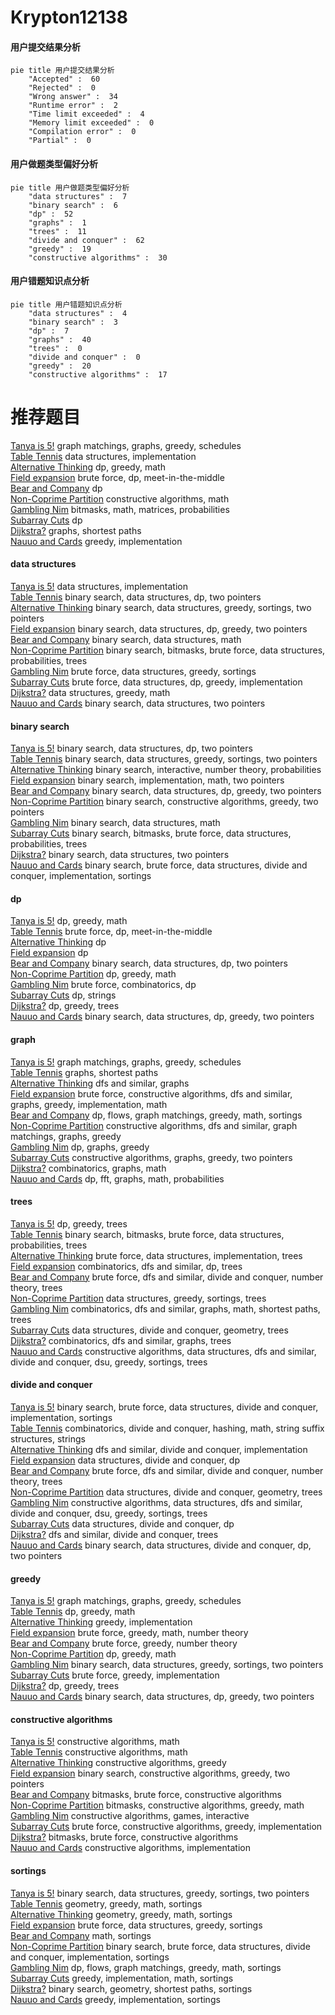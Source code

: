 # Krypton12138
<!-- tabs:start -->
#### **用户提交结果分析**

```mermaid
pie title 用户提交结果分析
    "Accepted" :  60
    "Rejected" :  0
    "Wrong answer" :  34
    "Runtime error" :  2
    "Time limit exceeded" :  4
    "Memory limit exceeded" :  0
    "Compilation error" :  0
    "Partial" :  0
```
#### **用户做题类型偏好分析**

```mermaid
pie title 用户做题类型偏好分析
    "data structures" :  7
    "binary search" :  6
    "dp" :  52
    "graphs" :  1
    "trees" :  11
    "divide and conquer" :  62
    "greedy" :  19
    "constructive algorithms" :  30
```
#### **用户错题知识点分析**

```mermaid
pie title 用户错题知识点分析
    "data structures" :  4
    "binary search" :  3
    "dp" :  7
    "graphs" :  40
    "trees" :  0
    "divide and conquer" :  0
    "greedy" :  20
    "constructive algorithms" :  17
```
<!-- tabs:end -->
# 推荐题目
[Tanya is 5!](http://codeforces.com/problemset/problem/737/E)		graph matchings,
                        graphs,
                        greedy,
                        schedules		  
[Table Tennis](http://codeforces.com/problemset/problem/879/B)		data structures,
                        implementation		  
[Alternative Thinking](https://codeforces.com/contest/604/problem/C)		dp,
                        greedy,
                        math		  
[Field expansion](http://codeforces.com/problemset/problem/799/D)		brute force,
                        dp,
                        meet-in-the-middle		  
[Bear and Company](http://codeforces.com/problemset/problem/771/D)		dp		  
[Non-Coprime Partition](http://codeforces.com/problemset/problem/1038/B)		constructive algorithms,
                        math		  
[Gambling Nim](http://codeforces.com/problemset/problem/662/A)		bitmasks,
                        math,
                        matrices,
                        probabilities		  
[Subarray Cuts](http://codeforces.com/problemset/problem/513/E1)		dp		  
[Dijkstra?](http://codeforces.com/problemset/problem/20/C)		graphs,
                        shortest paths		  
[Nauuo and Cards](http://codeforces.com/problemset/problem/1172/A)		greedy,
                        implementation		  
<!-- tabs:start -->
#### **data structures**
[Tanya is 5!](http://codeforces.com/problemset/problem/879/B)		data structures,
                        implementation		  
[Table Tennis](http://codeforces.com/problemset/problem/487/B)		binary search,
                        data structures,
                        dp,
                        two pointers		  
[Alternative Thinking](http://codeforces.com/problemset/problem/767/D)		binary search,
                        data structures,
                        greedy,
                        sortings,
                        two pointers		  
[Field expansion](http://codeforces.com/problemset/problem/1492/C)		binary search,
                        data structures,
                        dp,
                        greedy,
                        two pointers		  
[Bear and Company](http://codeforces.com/problemset/problem/1490/G)		binary search,
                        data structures,
                        math		  
[Non-Coprime Partition](http://codeforces.com/problemset/problem/1479/D)		binary search,
                        bitmasks,
                        brute force,
                        data structures,
                        probabilities,
                        trees		  
[Gambling Nim](http://codeforces.com/problemset/problem/1497/A)		brute force,
                        data structures,
                        greedy,
                        sortings		  
[Subarray Cuts](http://codeforces.com/problemset/problem/1491/C)		brute force,
                        data structures,
                        dp,
                        greedy,
                        implementation		  
[Dijkstra?](http://codeforces.com/problemset/problem/1492/B)		data structures,
                        greedy,
                        math		  
[Nauuo and Cards](http://codeforces.com/problemset/problem/1436/E)		binary search,
                        data structures,
                        two pointers		  
#### **binary search**
[Tanya is 5!](http://codeforces.com/problemset/problem/487/B)		binary search,
                        data structures,
                        dp,
                        two pointers		  
[Table Tennis](http://codeforces.com/problemset/problem/767/D)		binary search,
                        data structures,
                        greedy,
                        sortings,
                        two pointers		  
[Alternative Thinking](http://codeforces.com/problemset/problem/1114/E)		binary search,
                        interactive,
                        number theory,
                        probabilities		  
[Field expansion](http://codeforces.com/problemset/problem/1355/C)		binary search,
                        implementation,
                        math,
                        two pointers		  
[Bear and Company](http://codeforces.com/problemset/problem/1492/C)		binary search,
                        data structures,
                        dp,
                        greedy,
                        two pointers		  
[Non-Coprime Partition](http://codeforces.com/problemset/problem/1463/D)		binary search,
                        constructive algorithms,
                        greedy,
                        two pointers		  
[Gambling Nim](http://codeforces.com/problemset/problem/1490/G)		binary search,
                        data structures,
                        math		  
[Subarray Cuts](http://codeforces.com/problemset/problem/1479/D)		binary search,
                        bitmasks,
                        brute force,
                        data structures,
                        probabilities,
                        trees		  
[Dijkstra?](http://codeforces.com/problemset/problem/1436/E)		binary search,
                        data structures,
                        two pointers		  
[Nauuo and Cards](http://codeforces.com/problemset/problem/1461/D)		binary search,
                        brute force,
                        data structures,
                        divide and conquer,
                        implementation,
                        sortings		  
#### **dp**
[Tanya is 5!](https://codeforces.com/contest/604/problem/C)		dp,
                        greedy,
                        math		  
[Table Tennis](http://codeforces.com/problemset/problem/799/D)		brute force,
                        dp,
                        meet-in-the-middle		  
[Alternative Thinking](http://codeforces.com/problemset/problem/771/D)		dp		  
[Field expansion](http://codeforces.com/problemset/problem/513/E1)		dp		  
[Bear and Company](http://codeforces.com/problemset/problem/487/B)		binary search,
                        data structures,
                        dp,
                        two pointers		  
[Non-Coprime Partition](http://codeforces.com/problemset/problem/1140/D)		dp,
                        greedy,
                        math		  
[Gambling Nim](http://codeforces.com/problemset/problem/258/B)		brute force,
                        combinatorics,
                        dp		  
[Subarray Cuts](http://codeforces.com/problemset/problem/1409/F)		dp,
                        strings		  
[Dijkstra?](http://codeforces.com/problemset/problem/1481/F)		dp,
                        greedy,
                        trees		  
[Nauuo and Cards](http://codeforces.com/problemset/problem/1492/C)		binary search,
                        data structures,
                        dp,
                        greedy,
                        two pointers		  
#### **graph**
[Tanya is 5!](http://codeforces.com/problemset/problem/737/E)		graph matchings,
                        graphs,
                        greedy,
                        schedules		  
[Table Tennis](http://codeforces.com/problemset/problem/20/C)		graphs,
                        shortest paths		  
[Alternative Thinking](http://codeforces.com/problemset/problem/521/E)		dfs and similar,
                        graphs		  
[Field expansion](http://codeforces.com/problemset/problem/1487/C)		brute force,
                        constructive algorithms,
                        dfs and similar,
                        graphs,
                        greedy,
                        implementation,
                        math		  
[Bear and Company](http://codeforces.com/problemset/problem/1437/C)		dp,
                        flows,
                        graph matchings,
                        greedy,
                        math,
                        sortings		  
[Non-Coprime Partition](http://codeforces.com/problemset/problem/1470/D)		constructive algorithms,
                        dfs and similar,
                        graph matchings,
                        graphs,
                        greedy		  
[Gambling Nim](http://codeforces.com/problemset/problem/1476/C)		dp,
                        graphs,
                        greedy		  
[Subarray Cuts](http://codeforces.com/problemset/problem/1304/D)		constructive algorithms,
                        graphs,
                        greedy,
                        two pointers		  
[Dijkstra?](http://codeforces.com/problemset/problem/1475/C)		combinatorics,
                        graphs,
                        math		  
[Nauuo and Cards](http://codeforces.com/problemset/problem/553/E)		dp,
                        fft,
                        graphs,
                        math,
                        probabilities		  
#### **trees**
[Tanya is 5!](http://codeforces.com/problemset/problem/1481/F)		dp,
                        greedy,
                        trees		  
[Table Tennis](http://codeforces.com/problemset/problem/1479/D)		binary search,
                        bitmasks,
                        brute force,
                        data structures,
                        probabilities,
                        trees		  
[Alternative Thinking](http://codeforces.com/problemset/problem/1511/C)		brute force,
                        data structures,
                        implementation,
                        trees		  
[Field expansion](http://codeforces.com/problemset/problem/1499/F)		combinatorics,
                        dfs and similar,
                        dp,
                        trees		  
[Bear and Company](http://codeforces.com/problemset/problem/1491/E)		brute force,
                        dfs and similar,
                        divide and conquer,
                        number theory,
                        trees		  
[Non-Coprime Partition](http://codeforces.com/problemset/problem/1466/D)		data structures,
                        greedy,
                        sortings,
                        trees		  
[Gambling Nim](http://codeforces.com/problemset/problem/1495/D)		combinatorics,
                        dfs and similar,
                        graphs,
                        math,
                        shortest paths,
                        trees		  
[Subarray Cuts](http://codeforces.com/problemset/problem/1303/G)		data structures,
                        divide and conquer,
                        geometry,
                        trees		  
[Dijkstra?](http://codeforces.com/problemset/problem/1454/E)		combinatorics,
                        dfs and similar,
                        graphs,
                        trees		  
[Nauuo and Cards](http://codeforces.com/problemset/problem/1494/D)		constructive algorithms,
                        data structures,
                        dfs and similar,
                        divide and conquer,
                        dsu,
                        greedy,
                        sortings,
                        trees		  
#### **divide and conquer**
[Tanya is 5!](http://codeforces.com/problemset/problem/1461/D)		binary search,
                        brute force,
                        data structures,
                        divide and conquer,
                        implementation,
                        sortings		  
[Table Tennis](http://codeforces.com/problemset/problem/1466/G)		combinatorics,
                        divide and conquer,
                        hashing,
                        math,
                        string suffix structures,
                        strings		  
[Alternative Thinking](http://codeforces.com/problemset/problem/1490/D)		dfs and similar,
                        divide and conquer,
                        implementation		  
[Field expansion](https://codeforces.com/contest/1483/problem/C)		data structures,
                        divide and conquer,
                        dp		  
[Bear and Company](http://codeforces.com/problemset/problem/1491/E)		brute force,
                        dfs and similar,
                        divide and conquer,
                        number theory,
                        trees		  
[Non-Coprime Partition](http://codeforces.com/problemset/problem/1303/G)		data structures,
                        divide and conquer,
                        geometry,
                        trees		  
[Gambling Nim](http://codeforces.com/problemset/problem/1494/D)		constructive algorithms,
                        data structures,
                        dfs and similar,
                        divide and conquer,
                        dsu,
                        greedy,
                        sortings,
                        trees		  
[Subarray Cuts](http://codeforces.com/problemset/problem/1482/E)		data structures,
                        divide and conquer,
                        dp		  
[Dijkstra?](http://codeforces.com/problemset/problem/566/C)		dfs and similar,
                        divide and conquer,
                        trees		  
[Nauuo and Cards](http://codeforces.com/problemset/problem/1428/F)		binary search,
                        data structures,
                        divide and conquer,
                        dp,
                        two pointers		  
#### **greedy**
[Tanya is 5!](http://codeforces.com/problemset/problem/737/E)		graph matchings,
                        graphs,
                        greedy,
                        schedules		  
[Table Tennis](https://codeforces.com/contest/604/problem/C)		dp,
                        greedy,
                        math		  
[Alternative Thinking](http://codeforces.com/problemset/problem/1172/A)		greedy,
                        implementation		  
[Field expansion](http://codeforces.com/problemset/problem/1108/B)		brute force,
                        greedy,
                        math,
                        number theory		  
[Bear and Company](http://codeforces.com/problemset/problem/1025/B)		brute force,
                        greedy,
                        number theory		  
[Non-Coprime Partition](http://codeforces.com/problemset/problem/1140/D)		dp,
                        greedy,
                        math		  
[Gambling Nim](http://codeforces.com/problemset/problem/767/D)		binary search,
                        data structures,
                        greedy,
                        sortings,
                        two pointers		  
[Subarray Cuts](http://codeforces.com/problemset/problem/1491/A)		brute force,
                        greedy,
                        implementation		  
[Dijkstra?](http://codeforces.com/problemset/problem/1481/F)		dp,
                        greedy,
                        trees		  
[Nauuo and Cards](http://codeforces.com/problemset/problem/1492/C)		binary search,
                        data structures,
                        dp,
                        greedy,
                        two pointers		  
#### **constructive algorithms**
[Tanya is 5!](http://codeforces.com/problemset/problem/1038/B)		constructive algorithms,
                        math		  
[Table Tennis](http://codeforces.com/problemset/problem/1443/A)		constructive algorithms,
                        math		  
[Alternative Thinking](http://codeforces.com/problemset/problem/1493/A)		constructive algorithms,
                        greedy		  
[Field expansion](http://codeforces.com/problemset/problem/1463/D)		binary search,
                        constructive algorithms,
                        greedy,
                        two pointers		  
[Bear and Company](https://codeforces.com/contest/1456/problem/B)		bitmasks,
                        brute force,
                        constructive algorithms		  
[Non-Coprime Partition](http://codeforces.com/problemset/problem/1492/D)		bitmasks,
                        constructive algorithms,
                        greedy,
                        math		  
[Gambling Nim](https://codeforces.com/contest/1504/problem/D)		constructive algorithms,
                        games,
                        interactive		  
[Subarray Cuts](https://codeforces.com/contest/1483/problem/A)		brute force,
                        constructive algorithms,
                        greedy,
                        implementation		  
[Dijkstra?](https://codeforces.com/contest/1457/problem/D)		bitmasks,
                        brute force,
                        constructive algorithms		  
[Nauuo and Cards](http://codeforces.com/problemset/problem/1513/A)		constructive algorithms,
                        implementation		  
#### **sortings**
[Tanya is 5!](http://codeforces.com/problemset/problem/767/D)		binary search,
                        data structures,
                        greedy,
                        sortings,
                        two pointers		  
[Table Tennis](https://codeforces.com/contest/1496/problem/C)		geometry,
                        greedy,
                        math,
                        sortings		  
[Alternative Thinking](http://codeforces.com/problemset/problem/1495/A)		geometry,
                        greedy,
                        math,
                        sortings		  
[Field expansion](http://codeforces.com/problemset/problem/1497/A)		brute force,
                        data structures,
                        greedy,
                        sortings		  
[Bear and Company](http://codeforces.com/problemset/problem/1427/A)		math,
                        sortings		  
[Non-Coprime Partition](http://codeforces.com/problemset/problem/1461/D)		binary search,
                        brute force,
                        data structures,
                        divide and conquer,
                        implementation,
                        sortings		  
[Gambling Nim](http://codeforces.com/problemset/problem/1437/C)		dp,
                        flows,
                        graph matchings,
                        greedy,
                        math,
                        sortings		  
[Subarray Cuts](http://codeforces.com/problemset/problem/1473/A)		greedy,
                        implementation,
                        math,
                        sortings		  
[Dijkstra?](http://codeforces.com/problemset/problem/1486/B)		binary search,
                        geometry,
                        shortest paths,
                        sortings		  
[Nauuo and Cards](http://codeforces.com/problemset/problem/1480/B)		greedy,
                        implementation,
                        sortings		  
<!-- tabs:end -->
